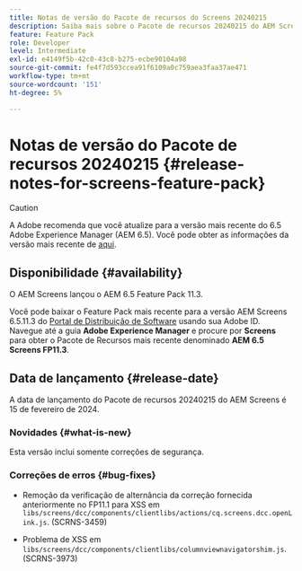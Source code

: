 ```yaml
---
title: Notas de versão do Pacote de recursos do Screens 20240215
description: Saiba mais sobre o Pacote de recursos 20240215 do AEM Screens, lançado em 15 de fevereiro de 2024.
feature: Feature Pack
role: Developer
level: Intermediate
exl-id: e4149f5b-42c0-43c8-b275-ecbe90104a98
source-git-commit: fe4f7d593ccea91f6109a0c759aea3faa37ae471
workflow-type: tm+mt
source-wordcount: '151'
ht-degree: 5%

---
```


# Notas de versão do Pacote de recursos 20240215 {#release-notes-for-screens-feature-pack}

>[!CAUTION]
>A Adobe recomenda que você atualize para a versão mais recente do 6.5 Adobe Experience Manager (AEM 6.5). Você pode obter as informações da versão mais recente de [aqui](https://experienceleague.adobe.com/pt-br/docs/experience-manager-65/content/release-notes/release-notes).

## Disponibilidade {#availability}

O AEM Screens lançou o AEM 6.5 Feature Pack 11.3.

Você pode baixar o Feature Pack mais recente para a versão AEM Screens 6.5.11.3 do [Portal de Distribuição de Software](https://experience.adobe.com/#/downloads/content/software-distribution/br/aem.html) usando sua Adobe ID. Navegue até a guia **Adobe Experience Manager** e procure por **Screens** para obter o Pacote de Recursos mais recente denominado **AEM 6.5 Screens FP11.3**.

## Data de lançamento {#release-date}

A data de lançamento do Pacote de recursos 20240215 do AEM Screens é 15 de fevereiro de 2024.

### Novidades {#what-is-new}

Esta versão inclui somente correções de segurança.

### Correções de erros {#bug-fixes}

* Remoção da verificação de alternância da correção fornecida anteriormente no FP11.1 para XSS em `libs/screens/dcc/components/clientlibs/actions/cq.screens.dcc.openLink.js`. (SCRNS-3459)

* Problema de XSS em `libs/screens/dcc/components/clientlibs/columnviewnavigatorshim.js`. (SCRNS-3973)
